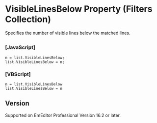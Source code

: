 # VisibleLinesBelow Property (Filters Collection)

Specifies the number of visible lines below the matched lines.

## 

### \[JavaScript\]

```
n = list.VisibleLinesBelow;
list.VisibleLinesBelow = n;
```

### \[VBScript\]

```
n = list.VisibleLinesBelow
list.VisibleLinesBelow = n
```

## Version

Supported on EmEditor Professional Version 16.2 or later.
